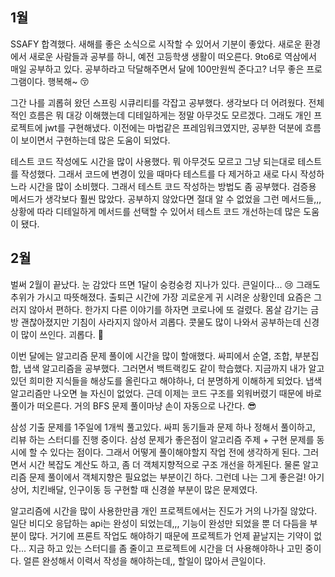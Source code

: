 ## 1월
SSAFY 합격했다. 새해를 좋은 소식으로 시작할 수 있어서 기분이 좋았다. 새로운 환경에서 새로운 사람들과 공부를 하니, 예전 고등학생 생활이 떠오른다. 9to6로 역삼에서 매일 공부하고 있다. 공부하라고 닥달해주면서 달에 100만원씩 준다고? 너무 좋은 프로그램이다. 행복해~ 😚

그간 나를 괴롭혀 왔던 스프링 시큐리티를 각잡고 공부했다. 생각보다 더 어려웠다. 전체적인 흐름은 뭐 대강 이해했는데 디테일하게는 정말 아무것도 모르겠다. 그래도 개인 프로젝트에 jwt를 구현해냈다. 이전에는 마법같은 프레임워크였지만, 공부한 덕분에 흐름이 보이면서 구현하는데 많은 도움이 되었다.

테스트 코드 작성에도 시간을 많이 사용했다. 뭐 아무것도 모르고 그냥 되는대로 테스트를 작성했다. 그래서 코드에 변경이 있을 때마다 테스트를 다 제거하고 새로 다시 작성하느라 시간을 많이 소비했다. 그래서 테스트 코드 작성하는 방법도 좀 공부했다. 검증용 메서드가 생각보다 훨씬 많았다. 공부하지 않았다면 절대 알 수 없었을 그런 메서드들,,, 상황에 따라 디테일하게 메서드를 선택할 수 있어서 테스트 코드 개선하는데 많은 도움이 됐다. 

## 2월
벌써 2월이 끝났다. 눈 감았다 뜨면 1달이 숭컹숭컹 지나가 있다. 큰일이다... 😢 그래도 추위가 가시고 따뜻해졌다. 출퇴근 시간에 가장 괴로운게 귀 시려운 상황인데 요즘은 그러지 않아서 편하다. 한가지 다른 이야기를 하자면 코로나에 또 걸렸다. 몸살 감기는 금방 괜찮아졌지만 기침이 사라지지 않아서 괴롭다. 콧물도 많이 나와서 공부하는데 신경이 많이 쓰인다. 괴롭다. 🤧

이번 달에는 알고리즘 문제 풀이에 시간을 많이 할애했다. 싸피에서 순열, 조합, 부분집합, 냅색 알고리즘을 공부했다. 그러면서 백트랙킹도 같이 학습했다. 지금까지 내가 알고있던 희미한 지식들을 해상도를 올린다고 해야하나, 더 분명하게 이해하게 되었다. 냅색 알고리즘만 나오면 늘 자신이 없었다. 근데 이제는 코드 구조를 외워버렸기 때문에 바로 풀이가 떠오른다. 거의 BFS 문제 풀이마냥 손이 자동으로 나간다. 😎

삼성 기출 문제를 1주일에 1개씩 풀고있다. 싸피 동기들과 문제 하나 정해서 풀이하고, 리뷰 하는 스터디를 진행 중이다. 삼성 문제가 좋은점이 알고리즘 주제 + 구현 문제를 동시에 할 수 있다는 점이다. 그래서 어떻게 풀이해야할지 작업 전에 생각하게 된다. 그러면서 시간 복잡도 계산도 하고, 좀 더 객체지향적으로 구조 개선을 하게된다. 물론 알고리즘 문제 풀이에서 객체지향은 필요없는 부분이긴 하다. 그런데 나는 그게 좋은걸! 아기상어, 치킨배달, 인구이동 등 구현할 때 신경쓸 부분이 많은 문제였다.

알고리즘에 시간을 많이 사용한만큼 개인 프로젝트에서는 진도가 거의 나가질 않았다. 일단 비디오 응답하는 api는 완성이 되었는데,,, 기능이 완성만 되었을 뿐 더 다듬을 부분이 많다. 거기에 프론트 작업도 해야하기 때문에 프로젝트가 언제 끝날지는 기약이 없다... 지금 하고 있는 스터디를 좀 줄이고 프로젝트에 시간을 더 사용해야하나 고민 중이다. 얼른 완성해서 이력서 작성을 해야하는데,, 할일이 많아서 큰일이다.

